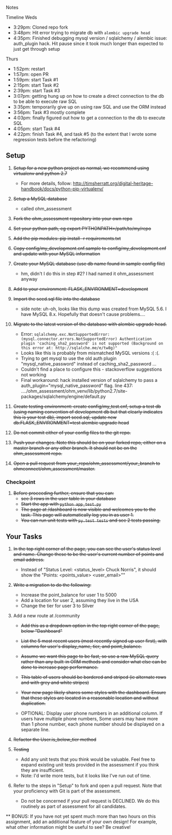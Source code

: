 Notes

Timeline
Weds
 * 3:29pm: Cloned repo fork
 * 3:48pm: Hit error trying to migrate db with `alembic upgrade head`
 * 4:35pm: Finished debugging mysql version / sqlalchemy / alembic issue: auth_plugin hack. 
    Hit pause since it took much longer than expected to just get through setup

Thurs
 * 1:52pm: restart 
 * 1:57pm: open PR
 * 1:59pm: start Task #1
 * 2:15pm: start Task #2
 * 2:39pm: start Task #3
 * 3:07pm: getting hung up on how to create a direct connection to the db to be able to execute raw SQL
 * 3:35pm: temporarily give up on using raw SQL and use the ORM instead
 * 3:56pm: Task #3 mostly complete
 * 4:03pm: finally figured out how to get a connection to the db to execute SQL
 * 4:05pm: start Task #4
 * 4:22pm: finish Task #4, and task #5 (to the extent that I wrote some regression tests before the refactoring)

## Setup ##
1. ~~Setup for a new python project as normal, we recommend using virtualenv and python 2.7~~
    * For more details, follow: http://timsherratt.org/digital-heritage-handbook/docs/python-pip-virtualenv/
1. ~~Setup a MySQL database~~
    * called ohm_assessment

1. ~~Fork the ohm_assessment repository into your own repo~~
1. ~~Set your python path, eg export PYTHONPATH=/path/to/my/repo~~
1. ~~Add the pip modules: pip install -r requirements.txt~~
1. ~~Copy config/my_development.cnf.sample to config/my_development.cnf and update with your MySQL information~~
1. ~~Create your MySQL database (use db name found in sample config file)~~
    * hm, didn't I do this in step #2? I had named it ohm_assessment anyway
1. ~~Add to your environment: FLASK_ENVIRONMENT=development~~
1. ~~Import the seed.sql file into the database~~
    * side note: uh-oh, looks like this dump was created from MySQL 5.6. I have MySQL 8.x. Hopefully that doesn't cause problems....
1. ~~Migrate to the latest version of the database with alembic upgrade head.~~
    * Error: `sqlalchemy.exc.NotSupportedError: (mysql.connector.errors.NotSupportedError) Authentication plugin 'caching_sha2_password' is not supported (Background on this error at: http://sqlalche.me/e/tw8g)"`
   * Looks like this is probably from mismatched MySQL versions :( :(.
   * Trying to get mysql to use the old auth plugin "mysql_native_password" instead of caching_sha2_password ...
   * Couldn't find a place to configure this - stackoverflow suggestions not working
   * Final workaround: hack installed version of sqlalchemy to pass a auth_plugin="mysql_native_password" flag.
        line 437: ..../ohm_assessment/ohm_venv/lib/python2.7/site-packages/sqlalchemy/engine/default.py
1. ~~Create testing environment: create config/my_test.cnf, setup a test db (using naming convention of development db but that clearly indicates this is your test db), import seed.sql, update new db:FLASK_ENVIRONMENT=test alembic upgrade head~~
1. ~~Do not commit either of your config files to the git repo.~~
1. ~~Push your changes. Note this should be on your forked repo, either on a master branch or any other branch. It should not be on the ohm_assessment repo.~~
1. ~~Open a pull request from your_repo/ohm_assessment/your_branch to ohmconnect/ohm_assessment/master.~~


### Checkpoint ###
1. ~~Before proceeding further, ensure that you can:~~
    * ~~see 3 rows in the user table in your database~~
    * ~~Start the app with `python app_test.py`~~
    * ~~The page at /dashboard is now visible and welcomes you to the task. This page will automatically log you in as user 1.~~
    * ~~You can run unit tests with `py.test tests` and see 2 tests passing.~~

## Your Tasks ##
1. ~~In the top right corner of the page, you can see the user's status level and name.  Change these to be the user's current number of points and email address.~~
    * Instead of "Status Level: <status_level> Chuck Norris", it should show the "Points: <points_value> <user_email>""

2. ~~Write a migration to do the following:~~
    * Increase the point_balance for user 1 to 5000
    * Add a location for user 2, assuming they live in the USA
    * Change the tier for user 3 to Silver

3. Add a new route at /community
    * ~~Add this as a dropdown option in the top right corner of the page, below "Dashboard"~~
    * ~~List the 5 most recent users (most recently signed up user first), with columns for user's display_name, tier, and point_balance.~~
    * ~~Assume we want this page to be fast, so use a raw MySQL query rather than any built-in ORM methods and consider what else can be done to increase page performance.~~ 
    * ~~This table of users should be bordered and striped (ie alternate rows and with grey and white stripes)~~
    * ~~Your new page likely shares some styles with the dashboard. Ensure that these styles are located in a reasonable location and without duplication.~~
    
    * OPTIONAL: Display user phone numbers in an additional column. If users have multiple phone numbers, Some users may have more than 1 phone number, each phone number should be displayed on a separate line.
    
4. ~~Refactor the User.is_below_tier method~~

5. ~~Testing~~
    * Add any unit tests that you think would be valuable. Feel free to expand existing unit tests provided in the assessment if you think they are insufficient.
    * Note: I'd write more tests, but it looks like I've run out of time.

6. Refer to the steps in "Setup" to fork and open a pull request. Note that your proficiency with Git is part of the assessment.
    * Do not be concerned if your pull request is DECLINED. We do this routinely as part of assessment for all candidates.

** BONUS: If you have not yet spent much more than two hours on this assignment, add an additional feature of your own design!
For example, what other information might be useful to see? Be creative!